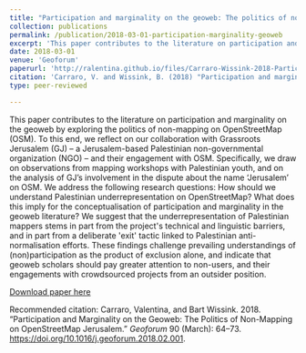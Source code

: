 ```yaml
---
title: "Participation and marginality on the geoweb: The politics of non-mapping on OpenStreetMap Jerusalem"
collection: publications
permalink: /publication/2018-03-01-participation-marginality-geoweb
excerpt: 'This paper contributes to the literature on participation and marginality on the geoweb by exploring the politics of non-mapping on OpenStreetMap (OSM). To this end, we reflect on our collaboration with Grassroots Jerusalem (GJ) – a Jerusalem-based Palestinian non-governmental organization (NGO) – and their engagement with OSM...'
date: 2018-03-01
venue: 'Geoforum'
paperurl: 'http://ralentina.github.io/files/Carraro-Wissink-2018-Participation-and-Marginality-Geoweb.pdf'
citation: 'Carraro, V. and Wissink, B. (2018) "Participation and marginality on the geoweb: The politics of non-mapping on OpenStreetMap Jerusalem", Geoforum, vol. 90, pp. 64–73 [Online]. DOI: 10.1016/j.geoforum.2018.02.001'
type: peer-reviewed

---
```

This paper contributes to the literature on participation and marginality on the geoweb by exploring the politics of non-mapping on OpenStreetMap (OSM). To this end, we reflect on our collaboration with Grassroots Jerusalem (GJ) – a Jerusalem-based Palestinian non-governmental organization (NGO) – and their engagement with OSM. Specifically, we draw on observations from mapping workshops with Palestinian youth, and on the analysis of GJ’s involvement in the dispute about the name ‘Jerusalem’ on OSM. We address the following research questions: How should we understand Palestinian underrepresentation on OpenStreetMap? What does this imply for the conceptualisation of participation and marginality in the geoweb literature? We suggest that the underrepresentation of Palestinian mappers stems in part from the project's technical and linguistic barriers, and in part from a deliberate 'exit' tactic linked to Palestinian anti-normalisation efforts. These findings challenge prevailing understandings of (non)participation as the product of exclusion alone, and indicate that geoweb scholars should pay greater attention to non-users, and their engagements with crowdsourced projects from an outsider position.

[Download paper here](http://ralentina.github.io/files/Carraro-Wissink-2018-Participation-and-Marginality-Geoweb.pdf)

Recommended citation: Carraro, Valentina, and Bart Wissink. 2018. “Participation and Marginality on the Geoweb: The Politics of Non-Mapping on OpenStreetMap Jerusalem.” <i>Geoforum</i> 90 (March): 64–73. https://doi.org/10.1016/j.geoforum.2018.02.001.
